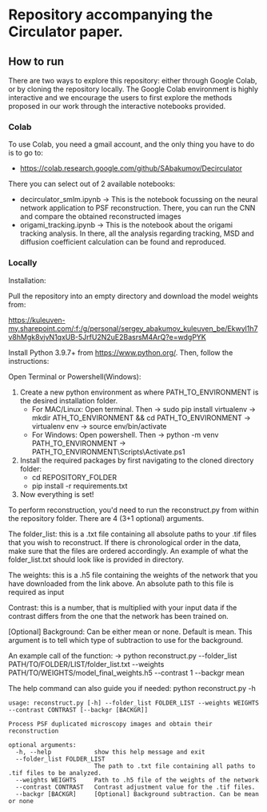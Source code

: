 
# Repository accompanying the Circulator paper. 

## How to run
There are two ways to explore this repository: either through Google Colab, or by cloning the repository locally. The Google
Colab environment is highly interactive and we encourage the users to first explore the methods proposed in our work through 
the interactive notebooks provided.

### Colab
To use Colab, you need a gmail account, and the only thing you have to do is to go to:

- https://colab.research.google.com/github/SAbakumov/Decirculator

There you can select out of 2 available notebooks:

- decirculator_smlm.ipynb -> This is the notebook focussing on the neural network application to PSF reconstruction. There, you can
run the CNN and compare the obtained reconstructed images
- origami_tracking.ipynb -> This is the notebook about the origami tracking analysis. In there, all the analysis regarding tracking,
MSD and diffusion coefficient calculation can be found and reproduced. 

### Locally

Installation:

Pull the repository into an empty directory and download the model weights from: 

https://kuleuven-my.sharepoint.com/:f:/g/personal/sergey_abakumov_kuleuven_be/Ekwyl1h7v8hMgk8vjvN1qxUB-5JrfU2N2uE2BasrsM4ArQ?e=wdgPYK

Install Python 3.9.7+ from https://www.python.org/. Then, follow the instructions:

Open Terminal or Powershell(Windows):
1) Create a new python environment as where PATH_TO_ENVIRONMENT is the desired installation folder.
   - For MAC/Linux: Open terminal. Then -> sudo pip install virtualenv -> mkdir ATH_TO_ENVIRONMENT && cd PATH_TO_ENVIRONMENT -> virtualenv env -> source env/bin/activate
   - For Windows: Open powershell. Then -> python -m venv PATH_TO_ENVIRONMENT -> PATH_TO_ENVIRONMENT\Scripts\Activate.ps1
2) Install the required packages by first navigating to the cloned directory folder:
   - cd REPOSITORY_FOLDER
   - pip install -r requirements.txt
3) Now everything is set!


To perform reconstruction, you'd need to run the reconstruct.py from within the repository folder. There are 4 (3+1 optional) arguments.

The folder_list: this is a .txt file containing all absolute paths to your .tif files that you wish to reconstruct. If there is chronological order in the data,
make sure that the files are ordered accordingly. An example of what the folder_list.txt should look like is provided in directory.

The weights: this is a .h5 file containing the weights of the network that you have downloaded from the link above. An absolute path to this file is required as input

Contrast: this is a number, that is multiplied with your input data if the contrast differs from the one that the network has been trained on. 

[Optional] Background:  Can be either mean or none. Default is mean. This argument is to tell which type of subtraction to use for the background.

An example call of the function: -> python reconstruct.py --folder_list PATH/TO/FOLDER/LIST/folder_list.txt --weights PATH/TO/WEIGHTS/model_final_weights.h5 --contrast 1 --backgr mean


The help command can also guide you if needed: python reconstruct.py -h
```
usage: reconstruct.py [-h] --folder_list FOLDER_LIST --weights WEIGHTS --contrast CONTRAST [--backgr [BACKGR]]

Process PSF duplicated microscopy images and obtain their reconstruction

optional arguments:
  -h, --help            show this help message and exit
  --folder_list FOLDER_LIST
                        The path to .txt file containing all paths to .tif files to be analyzed.
  --weights WEIGHTS     Path to .h5 file of the weights of the network
  --contrast CONTRAST   Contrast adjustment value for the .tif files.
  --backgr [BACKGR]     [Optional] Background subtraction. Can be mean or none
```
